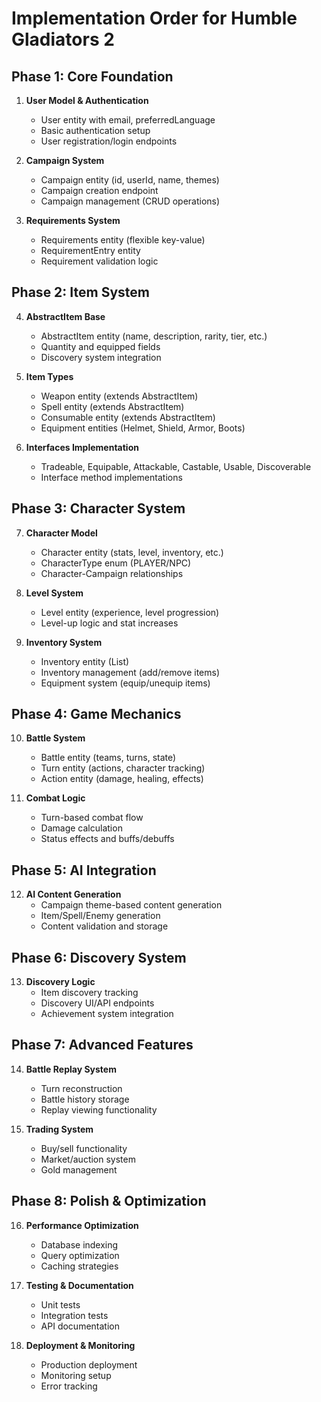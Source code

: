# Implementation Order for Humble Gladiators 2

## Phase 1: Core Foundation

1. **User Model & Authentication**

   - User entity with email, preferredLanguage
   - Basic authentication setup
   - User registration/login endpoints

2. **Campaign System**

   - Campaign entity (id, userId, name, themes)
   - Campaign creation endpoint
   - Campaign management (CRUD operations)

3. **Requirements System**
   - Requirements entity (flexible key-value)
   - RequirementEntry entity
   - Requirement validation logic

## Phase 2: Item System

4. **AbstractItem Base**

   - AbstractItem entity (name, description, rarity, tier, etc.)
   - Quantity and equipped fields
   - Discovery system integration

5. **Item Types**

   - Weapon entity (extends AbstractItem)
   - Spell entity (extends AbstractItem)
   - Consumable entity (extends AbstractItem)
   - Equipment entities (Helmet, Shield, Armor, Boots)

6. **Interfaces Implementation**
   - Tradeable, Equipable, Attackable, Castable, Usable, Discoverable
   - Interface method implementations

## Phase 3: Character System

7. **Character Model**

   - Character entity (stats, level, inventory, etc.)
   - CharacterType enum (PLAYER/NPC)
   - Character-Campaign relationships

8. **Level System**

   - Level entity (experience, level progression)
   - Level-up logic and stat increases

9. **Inventory System**
   - Inventory entity (List<AbstractItem>)
   - Inventory management (add/remove items)
   - Equipment system (equip/unequip items)

## Phase 4: Game Mechanics

10. **Battle System**

    - Battle entity (teams, turns, state)
    - Turn entity (actions, character tracking)
    - Action entity (damage, healing, effects)

11. **Combat Logic**
    - Turn-based combat flow
    - Damage calculation
    - Status effects and buffs/debuffs

## Phase 5: AI Integration

12. **AI Content Generation**
    - Campaign theme-based content generation
    - Item/Spell/Enemy generation
    - Content validation and storage

## Phase 6: Discovery System

13. **Discovery Logic**
    - Item discovery tracking
    - Discovery UI/API endpoints
    - Achievement system integration

## Phase 7: Advanced Features

14. **Battle Replay System**

    - Turn reconstruction
    - Battle history storage
    - Replay viewing functionality

15. **Trading System**
    - Buy/sell functionality
    - Market/auction system
    - Gold management

## Phase 8: Polish & Optimization

16. **Performance Optimization**

    - Database indexing
    - Query optimization
    - Caching strategies

17. **Testing & Documentation**

    - Unit tests
    - Integration tests
    - API documentation

18. **Deployment & Monitoring**
    - Production deployment
    - Monitoring setup
    - Error tracking
